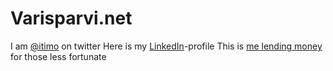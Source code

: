 # Varisparvi.net

I am [@itimo](https://twitter.com/iTimo) on twitter
Here is my [LinkedIn](https://www.linkedin.com/in/timov/)-profile
This is [me lending money](http://www.kiva.org/lender/timov) for those less fortunate
